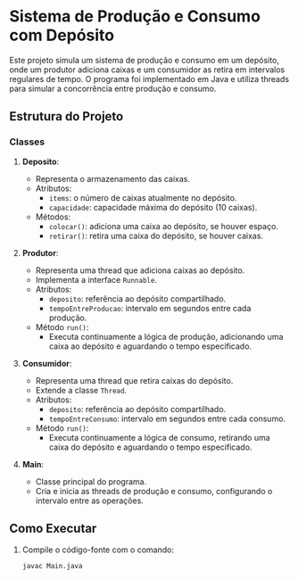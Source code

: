 # Sistema de Produção e Consumo com Depósito

Este projeto simula um sistema de produção e consumo em um depósito, onde um produtor adiciona caixas e um consumidor as retira em intervalos regulares de tempo. O programa foi implementado em Java e utiliza threads para simular a concorrência entre produção e consumo.

## Estrutura do Projeto

### Classes

1. **Deposito**:
    - Representa o armazenamento das caixas.
    - Atributos:
        - `items`: o número de caixas atualmente no depósito.
        - `capacidade`: capacidade máxima do depósito (10 caixas).
    - Métodos:
        - `colocar()`: adiciona uma caixa ao depósito, se houver espaço.
        - `retirar()`: retira uma caixa do depósito, se houver caixas.

2. **Produtor**:
    - Representa uma thread que adiciona caixas ao depósito.
    - Implementa a interface `Runnable`.
    - Atributos:
        - `deposito`: referência ao depósito compartilhado.
        - `tempoEntreProducao`: intervalo em segundos entre cada produção.
    - Método `run()`:
        - Executa continuamente a lógica de produção, adicionando uma caixa ao depósito e aguardando o tempo especificado.

3. **Consumidor**:
    - Representa uma thread que retira caixas do depósito.
    - Extende a classe `Thread`.
    - Atributos:
        - `deposito`: referência ao depósito compartilhado.
        - `tempoEntreConsumo`: intervalo em segundos entre cada consumo.
    - Método `run()`:
        - Executa continuamente a lógica de consumo, retirando uma caixa do depósito e aguardando o tempo especificado.

4. **Main**:
    - Classe principal do programa.
    - Cria e inicia as threads de produção e consumo, configurando o intervalo entre as operações.

## Como Executar

1. Compile o código-fonte com o comando:

   ```bash
   javac Main.java
